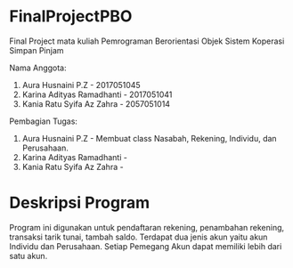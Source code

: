 # FinalProjectPBO

Final Project mata kuliah Pemrograman Berorientasi Objek Sistem Koperasi Simpan Pinjam

Nama Anggota:

1. Aura Husnaini P.Z - 2017051045
2. Karina Adityas Ramadhanti - 2017051041
3. Kania Ratu Syifa Az Zahra - 2057051014

Pembagian Tugas:

1. Aura Husnaini P.Z - Membuat class Nasabah, Rekening, Individu, dan Perusahaan.
2. Karina Adityas Ramadhanti -  
3. Kania Ratu Syifa Az Zahra -  

# Deskripsi Program
Program ini digunakan untuk pendaftaran rekening,  penambahan rekening, transaksi tarik tunai, tambah saldo. Terdapat dua jenis akun yaitu akun Individu dan Perusahaan. Setiap Pemegang Akun dapat memiliki lebih dari satu akun.
